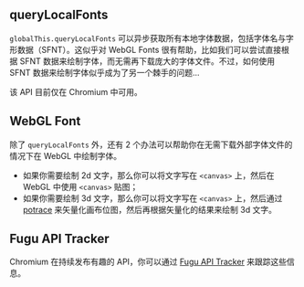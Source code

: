 ## queryLocalFonts

`globalThis.queryLocalFonts` 可以异步获取所有本地字体数据，包括字体名与字形数据（SFNT）。这似乎对 WebGL Fonts 很有帮助，比如我们可以尝试直接根据 SFNT 数据来绘制字体，而无需再下载庞大的字体文件。不过，如何使用 SFNT 数据来绘制字体似乎成为了另一个棘手的问题...

该 API 目前仅在 Chromium 中可用。

## WebGL Font

除了 `queryLocalFonts` 外，还有 2 个办法可以帮助你在无需下载外部字体文件的情况下在 WebGL 中绘制字体。

- 如果你需要绘制 2d 文字，那么你可以将文字写在 `<canvas>` 上，然后在 WebGL 中使用 `<canvas>` 贴图；
- 如果你需要绘制 3d 文字，那么你可以将文字写在 `<canvas>` 上，然后通过 [potrace](https://potrace.sourceforge.net/) 来矢量化画布位图，然后再根据矢量化的结果来绘制 3d 文字。

## Fugu API Tracker

Chromium 在持续发布有趣的 API，你可以通过 [Fugu API Tracker](https://fugu-tracker.web.app/) 来跟踪这些信息。

